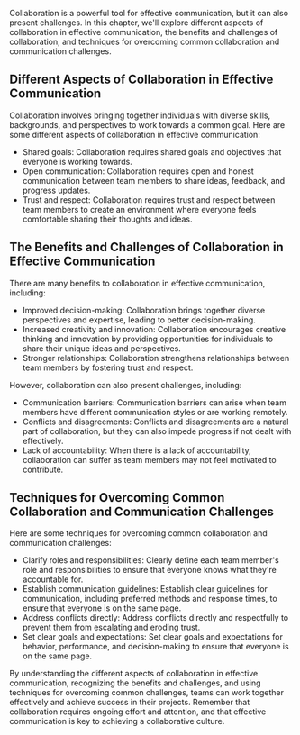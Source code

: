 
Collaboration is a powerful tool for effective communication, but it can also present challenges. In this chapter, we'll explore different aspects of collaboration in effective communication, the benefits and challenges of collaboration, and techniques for overcoming common collaboration and communication challenges.

Different Aspects of Collaboration in Effective Communication
-------------------------------------------------------------

Collaboration involves bringing together individuals with diverse skills, backgrounds, and perspectives to work towards a common goal. Here are some different aspects of collaboration in effective communication:

* Shared goals: Collaboration requires shared goals and objectives that everyone is working towards.
* Open communication: Collaboration requires open and honest communication between team members to share ideas, feedback, and progress updates.
* Trust and respect: Collaboration requires trust and respect between team members to create an environment where everyone feels comfortable sharing their thoughts and ideas.

The Benefits and Challenges of Collaboration in Effective Communication
-----------------------------------------------------------------------

There are many benefits to collaboration in effective communication, including:

* Improved decision-making: Collaboration brings together diverse perspectives and expertise, leading to better decision-making.
* Increased creativity and innovation: Collaboration encourages creative thinking and innovation by providing opportunities for individuals to share their unique ideas and perspectives.
* Stronger relationships: Collaboration strengthens relationships between team members by fostering trust and respect.

However, collaboration can also present challenges, including:

* Communication barriers: Communication barriers can arise when team members have different communication styles or are working remotely.
* Conflicts and disagreements: Conflicts and disagreements are a natural part of collaboration, but they can also impede progress if not dealt with effectively.
* Lack of accountability: When there is a lack of accountability, collaboration can suffer as team members may not feel motivated to contribute.

Techniques for Overcoming Common Collaboration and Communication Challenges
---------------------------------------------------------------------------

Here are some techniques for overcoming common collaboration and communication challenges:

* Clarify roles and responsibilities: Clearly define each team member's role and responsibilities to ensure that everyone knows what they're accountable for.
* Establish communication guidelines: Establish clear guidelines for communication, including preferred methods and response times, to ensure that everyone is on the same page.
* Address conflicts directly: Address conflicts directly and respectfully to prevent them from escalating and eroding trust.
* Set clear goals and expectations: Set clear goals and expectations for behavior, performance, and decision-making to ensure that everyone is on the same page.

By understanding the different aspects of collaboration in effective communication, recognizing the benefits and challenges, and using techniques for overcoming common challenges, teams can work together effectively and achieve success in their projects. Remember that collaboration requires ongoing effort and attention, and that effective communication is key to achieving a collaborative culture.
